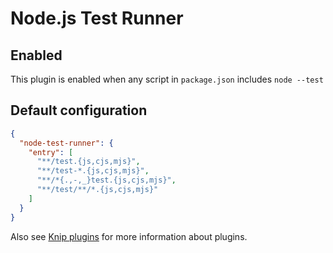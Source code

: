 # Node.js Test Runner

## Enabled

This plugin is enabled when any script in `package.json` includes `node --test`

## Default configuration

```json
{
  "node-test-runner": {
    "entry": [
      "**/test.{js,cjs,mjs}",
      "**/test-*.{js,cjs,mjs}",
      "**/*{.,-,_}test.{js,cjs,mjs}",
      "**/test/**/*.{js,cjs,mjs}"
    ]
  }
}
```

Also see [Knip plugins][1] for more information about plugins.

[1]: https://github.com/webpro/knip/blob/main/README.md#plugins
